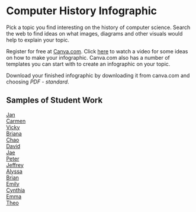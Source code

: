 # Computer History Infographic
Pick a topic you find interesting on the history of computer science. Search the web to find ideas on what images, diagrams and other visuals would help to explain your topic. 
 
Register for free at [Canva.com](http://www.canva.com). Click [here](https://www.youtube.com/watch?v=W1v3ILOnfGs) to watch a video for some ideas on how to make your infographic. Canva.com also has a number of templates you can start with to create an infographic on your topic.
 
Download your finished infographic by downloading it from canva.com and choosing *PDF - standard*. 

Samples of Student Work
----------------------
[Jan](JanPDP.pdf)   
[Carmen](CarminMOUSE.pdf)   
[Vicky](VickyHealthInformatics.pdf)   
[Briana](BrianaMargaretHamilton.pdf)   
[Chao](ChaoHex.pdf)   
[David](DavidGeorgeBoole.pdf)   
[Jae](JaeKatherineJohnson.pdf)   
[Peter](PeterTimBerners-Lee.pdf)   
[Jeffrey](JeffreyKonradZuse.pdf)   
[Alyssa](AlyssaAdaLovelace.pdf)   
[Brian](BrianPunchCards.pdf)   
[Emily](EmilyGraceHopper.pdf)   
[Cynthia](CynthiaJacquardLoom.pdf)   
[Emma](EmmaAlanTuring.pdf)     
[Theo](TheoBabbage.pdf)   
 
